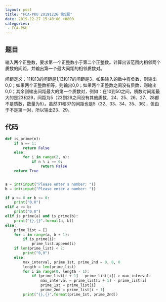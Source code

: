 ```yaml
---
layout: post
title: "FCA-PKU 20191226 第5题"
date: 2019-12-27 15:40:00 +0800
categories: 
 - FCA-PKU
---
```


## 题目

输入两个正整数，要求第一个正整数小于第二个正整数。计算出该范围内相邻两个质数的间距，并输出第一个最大间距的相邻质数对。

<!-- more -->

间距定义：11和13的间距是1,13和17的间距是3。如果输入的数中有负数，则输出0,0；如果两个正整数相等，则输出0,0；如果两个正整数之间没有质数，则输出0,0；其余则输出间距最大的第一个质数对，例如：在10到50之间，质数对间距最大的是23和29，间距为5（23到29之间没有其他质数，24、25、26、27、28都不是质数，数量为5）。虽然31和37的间距也是5（32、33、34、35、36），但由于不是第一对，所以输出23、29。

## 代码

```python
def is_prime(n):
    if n == 1:
        return False
    else:
        for i in range(2, n):
            if n % i == 0:
                return False
    return True


a = int(input("Please enter a number: "))
b = int(input("Please enter a number: "))

if a <= 0 or b <= 0:
    print("0,0")
elif a >= b:
    print("0,0")
elif is_prime(a) and is_prime(b):
    print("{},{}".format(a, b))
else:
    prime_list = []
    for i in range(a, b + 1):
        if is_prime(i):
            prime_list.append(i)
    if len(prime_list) < 2:
        print("0,0")
    else:
        max_interval, prime_1st, prime_2nd = 0, 0, 0
        length = len(prime_list)
        for i in range(0, length - 1):
            if (prime_list[i + 1] - prime_list[i]) > max_interval:
                max_interval = prime_list[i + 1] - prime_list[i]
                prime_1st = prime_list[i]
                prime_2nd = prime_list[i + 1]
        print("{},{}".format(prime_1st, prime_2nd))
```
